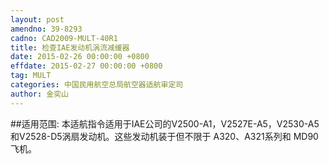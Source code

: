 ```yaml
---
layout: post
amendno: 39-8293
cadno: CAD2009-MULT-40R1
title: 检查IAE发动机涡流减缓器
date: 2015-02-26 00:00:00 +0800
effdate: 2015-02-27 00:00:00 +0800
tag: MULT
categories: 中国民用航空总局航空器适航审定司
author: 金奕山
---
```


##适用范围:
本适航指令适用于IAE公司的V2500-A1，V2527E-A5，V2530-A5和V2528-D5涡扇发动机。这些发动机装于但不限于 A320、A321系列和 MD90飞机。


